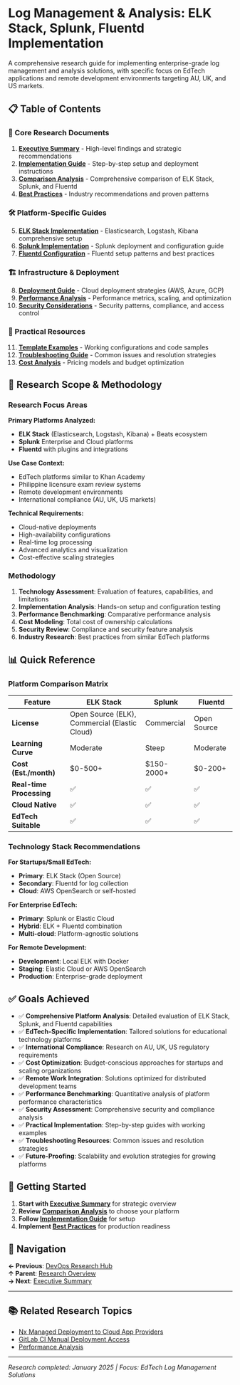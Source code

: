 # Log Management & Analysis: ELK Stack, Splunk, Fluentd Implementation

A comprehensive research guide for implementing enterprise-grade log management and analysis solutions, with specific focus on EdTech applications and remote development environments targeting AU, UK, and US markets.

## 📋 Table of Contents

### 🎯 Core Research Documents

1. **[Executive Summary](./executive-summary.md)** - High-level findings and strategic recommendations
2. **[Implementation Guide](./implementation-guide.md)** - Step-by-step setup and deployment instructions
3. **[Comparison Analysis](./comparison-analysis.md)** - Comprehensive comparison of ELK Stack, Splunk, and Fluentd
4. **[Best Practices](./best-practices.md)** - Industry recommendations and proven patterns

### 🛠️ Platform-Specific Guides

5. **[ELK Stack Implementation](./elk-stack-guide.md)** - Elasticsearch, Logstash, Kibana comprehensive setup
6. **[Splunk Implementation](./splunk-implementation.md)** - Splunk deployment and configuration guide
7. **[Fluentd Configuration](./fluentd-configuration.md)** - Fluentd setup patterns and best practices

### 🏗️ Infrastructure & Deployment

8. **[Deployment Guide](./deployment-guide.md)** - Cloud deployment strategies (AWS, Azure, GCP)
9. **[Performance Analysis](./performance-analysis.md)** - Performance metrics, scaling, and optimization
10. **[Security Considerations](./security-considerations.md)** - Security patterns, compliance, and access control

### 🔧 Practical Resources

11. **[Template Examples](./template-examples.md)** - Working configurations and code samples
12. **[Troubleshooting Guide](./troubleshooting.md)** - Common issues and resolution strategies
13. **[Cost Analysis](./cost-analysis.md)** - Pricing models and budget optimization

## 🎯 Research Scope & Methodology

### Research Focus Areas

**Primary Platforms Analyzed:**
- **ELK Stack** (Elasticsearch, Logstash, Kibana) + Beats ecosystem
- **Splunk** Enterprise and Cloud platforms
- **Fluentd** with plugins and integrations

**Use Case Context:**
- EdTech platforms similar to Khan Academy
- Philippine licensure exam review systems
- Remote development environments
- International compliance (AU, UK, US markets)

**Technical Requirements:**
- Cloud-native deployments
- High-availability configurations
- Real-time log processing
- Advanced analytics and visualization
- Cost-effective scaling strategies

### Methodology

1. **Technology Assessment**: Evaluation of features, capabilities, and limitations
2. **Implementation Analysis**: Hands-on setup and configuration testing
3. **Performance Benchmarking**: Comparative performance analysis
4. **Cost Modeling**: Total cost of ownership calculations
5. **Security Review**: Compliance and security feature analysis
6. **Industry Research**: Best practices from similar EdTech platforms

## 📊 Quick Reference

### Platform Comparison Matrix

| Feature | ELK Stack | Splunk | Fluentd |
|---------|-----------|---------|---------|
| **License** | Open Source (ELK), Commercial (Elastic Cloud) | Commercial | Open Source |
| **Learning Curve** | Moderate | Steep | Moderate |
| **Cost (Est./month)** | $0-500+ | $150-2000+ | $0-200+ |
| **Real-time Processing** | ✅ | ✅ | ✅ |
| **Cloud Native** | ✅ | ✅ | ✅ |
| **EdTech Suitable** | ✅ | ✅ | ✅ |

### Technology Stack Recommendations

**For Startups/Small EdTech:**
- **Primary**: ELK Stack (Open Source)
- **Secondary**: Fluentd for log collection
- **Cloud**: AWS OpenSearch or self-hosted

**For Enterprise EdTech:**
- **Primary**: Splunk or Elastic Cloud
- **Hybrid**: ELK + Fluentd combination
- **Multi-cloud**: Platform-agnostic solutions

**For Remote Development:**
- **Development**: Local ELK with Docker
- **Staging**: Elastic Cloud or AWS OpenSearch
- **Production**: Enterprise-grade deployment

## ✅ Goals Achieved

- ✅ **Comprehensive Platform Analysis**: Detailed evaluation of ELK Stack, Splunk, and Fluentd capabilities
- ✅ **EdTech-Specific Implementation**: Tailored solutions for educational technology platforms
- ✅ **International Compliance**: Research on AU, UK, US regulatory requirements
- ✅ **Cost Optimization**: Budget-conscious approaches for startups and scaling organizations
- ✅ **Remote Work Integration**: Solutions optimized for distributed development teams
- ✅ **Performance Benchmarking**: Quantitative analysis of platform performance characteristics
- ✅ **Security Assessment**: Comprehensive security and compliance analysis
- ✅ **Practical Implementation**: Step-by-step guides with working examples
- ✅ **Troubleshooting Resources**: Common issues and resolution strategies
- ✅ **Future-Proofing**: Scalability and evolution strategies for growing platforms

## 🚀 Getting Started

1. **Start with [Executive Summary](./executive-summary.md)** for strategic overview
2. **Review [Comparison Analysis](./comparison-analysis.md)** to choose your platform
3. **Follow [Implementation Guide](./implementation-guide.md)** for setup
4. **Implement [Best Practices](./best-practices.md)** for production readiness

## 🔗 Navigation

**← Previous**: [DevOps Research Hub](../README.md)  
**↑ Parent**: [Research Overview](../../README.md)  
**→ Next**: [Executive Summary](./executive-summary.md)

---

## 📚 Related Research Topics

- [Nx Managed Deployment to Cloud App Providers](../nx-managed-deployment/README.md)
- [GitLab CI Manual Deployment Access](../gitlab-ci-manual-deployment-access/README.md)
- [Performance Analysis](../../frontend/performance-analysis/README.md)

---

*Research completed: January 2025 | Focus: EdTech Log Management Solutions*